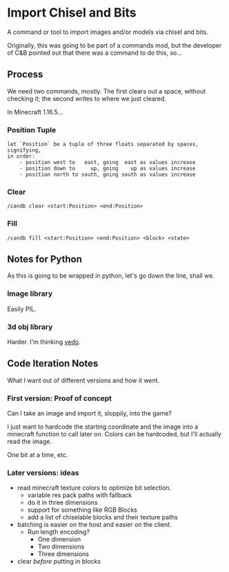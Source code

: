 # Import Chisel and Bits

A command or tool to import images and/or models via chisel and bits.

Originally, this was going to be part of a commands mod, but the developer of
C&B pointed out that there was a command to do this, so...

## Process

We need two commands, mostly. The first clears out a space, without checking it;
the second writes to where we just cleared.

In Minecraft 1.16.5...

### Position Tuple

```
let `Position` be a tuple of three floats separated by spaces, signifying,
in order:
    - position west to   east, going  east as values increase
    - position down to     up, going    up as values increase
    - position north to south, going south as values increase
```

### Clear

```
/candb clear <start:Position> <end:Position>
```

### Fill

```
/candb fill <start:Position> <end:Position> <block> <state>
```

## Notes for Python

As this is going to be wrapped in python, let's go down the line, shall we.

### Image library

Easily PIL.

### 3d obj library

Harder. I'm thinking [vedo][vedo-homepage].

## Code Iteration Notes

What I want out of different versions and how it went.

### First version: Proof of concept

Can I take an image and import it, sloppily, into the game?

I just want to hardcode the starting coordinate and the image into a minecraft
function to call later on. Colors can be hardcoded, but I'll actually read the
image.

One bit at a time, etc.

### Later versions: ideas
* read minecraft texture colors to optimize bit selection.
  * variable res pack paths with fallback
  * do it in three dimensions
  * support for something like RGB Blocks
  * add a list of chiselable blocks and their texture paths
* batching is easier on the host and easier on the client.
  * Run length encoding?
    * One dimension
    * Two dimensions
    * Three dimensions
* clear *before* putting in blocks

[vedo-homepage]: https://vedo.embl.es/